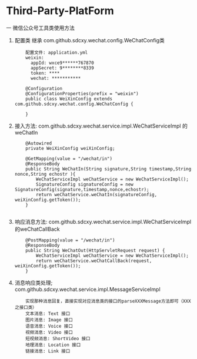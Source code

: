 # Third-Party-PlatForm

一   微信公众号工具类使用方法
   1.  配置类 继承 com.github.sdcxy.wechat.config.WeChatConfig类
        ```
            配置文件: application.yml
            weixin:
              appId: wxce9******767870
              appSecret: 9********8339
              token: ****
              wechat: ***********
        ```
        ```
            @Configuration
            @ConfigurationProperties(prefix = "weixin")
            public class WeiXinConfig extends com.github.sdcxy.wechat.config.WeChatConfig {
            
            }   
        ```
   2. 接入方法: com.github.sdcxy.wechat.service.impl.WeChatServiceImpl 的weChatIn
        ```
            @Autowired
            private WeiXinConfig weiXinConfig;
                
            @GetMapping(value = "/wechat/in")
            @ResponseBody
            public String WeChatIn(String signature,String timestamp,String nonce,String echostr ){
                WeChatServiceImpl weChatService = new WeChatServiceImpl();
                SignatureConfig signatureConfig = new SignatureConfig(signature,timestamp,nonce,echostr);
                return weChatService.weChatIn(signatureConfig, weiXinConfig.getToken());
            }
           
        ```
   3.  响应消息方法: com.github.sdcxy.wechat.service.impl.WeChatServiceImpl 的weChatCallBack
        ```
            @PostMapping(value = "/wechat/in")
            @ResponseBody
            public String WeChatOut(HttpServletRequest request) {
                WeChatServiceImpl weChatService = new WeChatServiceImpl();
                return weChatService.weChatCallBack(request, weiXinConfig.getToken());
            }
        ```
   4.   消息响应类处理; com.github.sdcxy.wechat.service.impl.MessageServiceImpl
        ```$xslt
            实现那种消息回复，直接实现对应消息类的接口的parseXXXMessage方法即可（XXX之接口类）
            文本消息: Text 接口 
            图片消息: Image 接口
            语音消息: Voice 接口
            视频消息: Video 接口
            短视频消息: ShortVideo 接口
            地理消息: Location 接口
            链接消息: Link 接口     
        ```